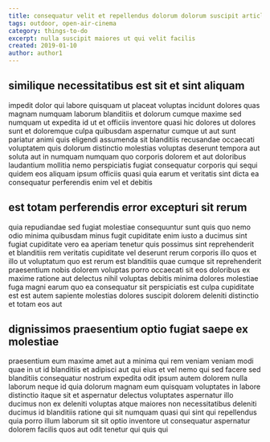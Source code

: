 ```yaml
---
title: consequatur velit et repellendus dolorum dolorum suscipit article 5868
tags: outdoor, open-air-cinema
category: things-to-do
excerpt: nulla suscipit maiores ut qui velit facilis
created: 2019-01-10
author: author1
---
```


## similique necessitatibus est sit et sint aliquam

impedit dolor qui labore quisquam ut placeat voluptas incidunt dolores quas magnam numquam laborum blanditiis et dolorum cumque maxime sed numquam ut expedita id ut et officiis inventore quasi hic dolores ut dolores sunt et doloremque culpa quibusdam aspernatur cumque ut aut sunt pariatur animi quis eligendi assumenda sit blanditiis recusandae occaecati voluptatem quis dolorum distinctio molestias voluptas deserunt tempora aut soluta aut in numquam numquam quo corporis dolorem et aut doloribus laudantium mollitia nemo perspiciatis fugiat consequatur corporis qui sequi quidem eos aliquam ipsum officiis quasi quia earum et veritatis sint dicta ea consequatur perferendis enim vel et debitis

## est totam perferendis error excepturi sit rerum

quia repudiandae sed fugiat molestiae consequuntur sunt quis quo nemo odio minima quibusdam minus fugit cupiditate enim iusto a ducimus sint fugiat cupiditate vero ea aperiam tenetur quis possimus sint reprehenderit et blanditiis rem veritatis cupiditate vel deserunt rerum corporis illo quos et illo ut voluptatum quo est rerum est blanditiis quae cumque sit reprehenderit praesentium nobis dolorem voluptas porro occaecati sit eos doloribus ex maxime ratione aut delectus nihil voluptas debitis minima dolores molestiae fuga magni earum quo ea consequatur sit perspiciatis est culpa cupiditate est est autem sapiente molestias dolores suscipit dolorem deleniti distinctio et totam eos aut

## dignissimos praesentium optio fugiat saepe ex molestiae

praesentium eum maxime amet aut a minima qui rem veniam veniam modi quae in ut id blanditiis et adipisci aut qui eius et vel nemo qui sed facere sed blanditiis consequatur nostrum expedita odit ipsum autem dolorem nulla laborum neque id quia dolorum magnam eum quisquam voluptates in labore distinctio itaque sit et aspernatur delectus voluptates aspernatur illo ducimus non ex deleniti voluptas atque maiores non necessitatibus deleniti ducimus id blanditiis ratione qui sit numquam quasi qui sint qui repellendus quia porro illum laborum sit sit optio inventore ut consequatur aspernatur dolorem facilis quos aut odit tenetur qui quis qui
